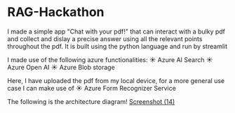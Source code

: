 # RAG-Hackathon

I made a simple app "Chat with your pdf!" that can interact with a bulky pdf and collect and dislay a precise answer using all the relevant points throughout the pdf.
It is built using the python language and run by streamlit

I made use of the following azure functionalities:
☀️ Azure AI Search
☀️ Azure Open AI
☀️ Azure Blob storage

Here, I have uploaded the pdf from my local device, for a more general use case I can make use of
☀ Azure Form Recognizer Service


The following is the architecture diagram! 
[Screenshot (14)](https://github.com/user-attachments/assets/8b99b89b-dad9-46ff-90c1-025c4630f51f)

